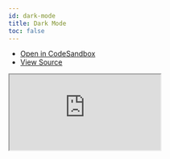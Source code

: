 ```yaml
---
id: dark-mode
title: Dark Mode
toc: false
---
```


- [Open in CodeSandbox](https://codesandbox.io/s/github/tannerlinsley/react-charts/tree/main/examples/dark-mode)
- [View Source](https://github.com/tannerlinsley/react-charts/tree/main/examples/dark-mode)

<iframe
  src="https://codesandbox.io/embed/github/tannerlinsley/react-charts/tree/main/examples/dark-mode?autoresize=1&fontsize=14&theme=dark"
  title="tannerlinsley/react-charts: dark-mode"
  sandbox="allow-forms allow-modals allow-popups allow-presentation allow-same-origin allow-scripts"
  style={{
    width: '100%',
    height: '80vh',
    border: '0',
    borderRadius: 8,
    overflow: 'hidden',
    position: 'static',
    zIndex: 0,
  }}
></iframe>
